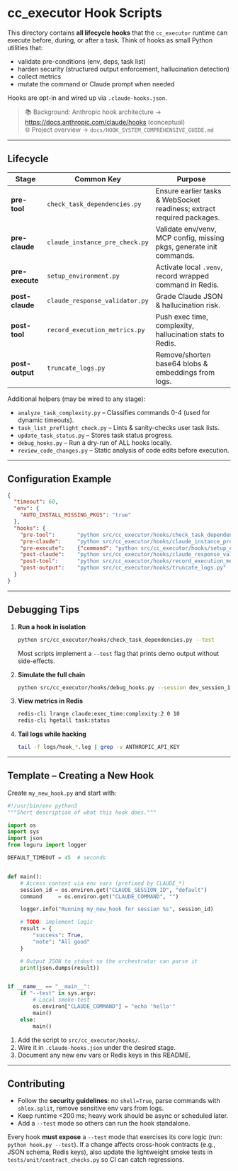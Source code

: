 # cc_executor Hook Scripts

This directory contains **all lifecycle hooks** that the `cc_executor` runtime can execute before, during, or after a task. Think of hooks as small Python utilities that:

* validate pre-conditions (env, deps, task list)
* harden security (structured output enforcement, hallucination detection)
* collect metrics
* mutate the command or Claude prompt when needed

Hooks are opt-in and wired up via `.claude-hooks.json`.

> 📚 Background: Anthropic hook architecture → <https://docs.anthropic.com/claude/hooks> (conceptual)  
> 🌐 Project overview → `docs/HOOK_SYSTEM_COMPREHENSIVE_GUIDE.md`

---

## Lifecycle

| Stage | Common Key | Purpose |
|-------|------------|---------|
| **pre-tool** | `check_task_dependencies.py` | Ensure earlier tasks & WebSocket readiness; extract required packages. |
| **pre-claude** | `claude_instance_pre_check.py` | Validate env/venv, MCP config, missing pkgs, generate init commands. |
| **pre-execute** | `setup_environment.py` | Activate local `.venv`, record wrapped command in Redis. |
| **post-claude** | `claude_response_validator.py` | Grade Claude JSON & hallucination risk. |
| **post-tool** | `record_execution_metrics.py` | Push exec time, complexity, hallucination stats to Redis. |
| **post-output** | `truncate_logs.py` | Remove/shorten base64 blobs & embeddings from logs. |

Additional helpers (may be wired to any stage):

* `analyze_task_complexity.py` – Classifies commands 0-4 (used for dynamic timeouts).
* `task_list_preflight_check.py` – Lints & sanity-checks user task lists.
* `update_task_status.py` – Stores task status progress.
* `debug_hooks.py` – Run a dry-run of ALL hooks locally.
* `review_code_changes.py` – Static analysis of code edits before execution.

---

## Configuration Example

```json
{
  "timeout": 60,
  "env": {
    "AUTO_INSTALL_MISSING_PKGS": "true"
  },
  "hooks": {
    "pre-tool":       "python src/cc_executor/hooks/check_task_dependencies.py",
    "pre-claude":     "python src/cc_executor/hooks/claude_instance_pre_check.py",
    "pre-execute":    {"command": "python src/cc_executor/hooks/setup_environment.py", "timeout": 30},
    "post-claude":    "python src/cc_executor/hooks/claude_response_validator.py",
    "post-tool":      "python src/cc_executor/hooks/record_execution_metrics.py",
    "post-output":    "python src/cc_executor/hooks/truncate_logs.py"
  }
}
```

---

## Debugging Tips

1. **Run a hook in isolation**
   ```bash
   python src/cc_executor/hooks/check_task_dependencies.py --test
   ```
   Most scripts implement a `--test` flag that prints demo output without side-effects.

2. **Simulate the full chain**
   ```bash
   python src/cc_executor/hooks/debug_hooks.py --session dev_session_123 --command "echo hi"
   ```

3. **View metrics in Redis**
   ```bash
   redis-cli lrange claude:exec_time:complexity:2 0 10
   redis-cli hgetall task:status
   ```

4. **Tail logs while hacking**
   ```bash
   tail -f logs/hook_*.log | grep -v ANTHROPIC_API_KEY
   ```

---

## Template – Creating a New Hook

Create `my_new_hook.py` and start with:

```python
#!/usr/bin/env python3
"""Short description of what this hook does."""

import os
import sys
import json
from loguru import logger

DEFAULT_TIMEOUT = 45  # seconds


def main():
    # Access context via env vars (prefixed by CLAUDE_*)
    session_id = os.environ.get("CLAUDE_SESSION_ID", "default")
    command     = os.environ.get("CLAUDE_COMMAND", "")

    logger.info("Running my_new_hook for session %s", session_id)

    # TODO: implement logic
    result = {
        "success": True,
        "note": "All good"
    }

    # Output JSON to stdout so the orchestrator can parse it
    print(json.dumps(result))


if __name__ == "__main__":
    if "--test" in sys.argv:
        # Local smoke-test
        os.environ["CLAUDE_COMMAND"] = "echo 'hello'"
        main()
    else:
        main()
```

1. Add the script to `src/cc_executor/hooks/`.
2. Wire it in `.claude-hooks.json` under the desired stage.
3. Document any new env vars or Redis keys in this README.

---

## Contributing

* Follow the **security guidelines**: no `shell=True`, parse commands with `shlex.split`, remove sensitive env vars from logs.
* Keep runtime <200 ms; heavy work should be async or scheduled later.
* Add a `--test` mode so others can run the hook standalone.

Every hook **must expose** a `--test` mode that exercises its core logic (run: `python hook.py --test`).
If a change affects cross-hook contracts (e.g., JSON schema, Redis keys), also update the lightweight smoke tests in `tests/unit/contract_checks.py` so CI can catch regressions.
